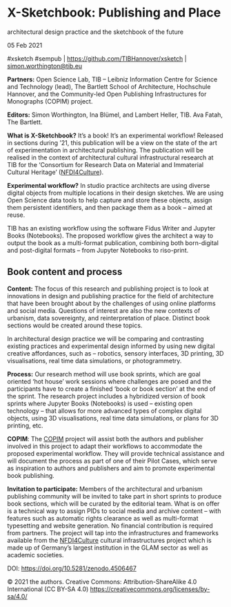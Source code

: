 # X-Sketchbook: Publishing and Place

architectural design practice and the sketchbook of the future

05 Feb 2021

\#xsketch \#sempub \| <https://github.com/TIBHannover/xsketch> \|
<simon.worthington@tib.eu>

**Partners:** Open Science Lab, TIB – Leibniz Information Centre for Science and
Technology (lead), The Bartlett School of Architecture, Hochschule Hannover, and
the Community-led Open Publishing Infrastructures for Monographs (COPIM)
project.

**Editors:** Simon Worthington, Ina Blümel, and Lambert Heller, TIB. Ava Fatah,
The Bartlett.

**What is X-Sketchbook?** It’s a book! It’s an experimental workflow! Released
in sections during ʼ21, this publication will be a view on the state of the art
of experimentation in architectural publishing. The publication will be realised
in the context of architectural cultural infrastructural research at TIB for the
‘Consortium for Research Data on Material and Immaterial Cultural Heritage’
([NFDI4Culture](https://nfdi4culture.de/)).

**Experimental workflow?** In studio practice architects are using diverse
digital objects from multiple locations in their design sketches. We are using
Open Science data tools to help capture and store these objects, assign them
persistent identifiers, and then package them as a book – aimed at reuse.

TIB has an existing workflow using the software Fidus Writer and Jupyter Books
(Notebooks). The proposed workflow gives the architect a way to output the book
as a multi-format publication, combining both born-digital and post-digital
formats – from Jupyter Notebooks to riso-print.

## Book content and process

**Content:** The focus of this research and publishing project is to look at
innovations in design and publishing practice for the field of architecture that
have been brought about by the challenges of using online platforms and social
media. Questions of interest are also the new contexts of urbanism, data
sovereignty, and reinterpretation of place. Distinct book sections would be
created around these topics.

In architectural design practice we will be comparing and contrasting existing
practices and experimental design informed by using new digital creative
affordances, such as – robotics, sensory interfaces, 3D printing, 3D
visualisations, real time data simulations, or photogrammetry.

**Process:** Our research method will use book sprints, which are goal oriented
‘hot house’ work sessions where challenges are posed and the participants have
to create a finished ‘book or book section’ at the end of the sprint. The
research project includes a hybridized version of book sprints where Jupyter
Books (Notebooks) is used – existing open technology – that allows for more
advanced types of complex digital objects, using 3D visualisations, real time
data simulations, or plans for 3D printing, etc.

**COPIM**: The [COPIM](https://www.copim.ac.uk/) project will assist both the
authors and publisher involved in this project to adapt their workflows to
accommodate the proposed experimental workflow. They will provide technical
assistance and will document the process as part of one of their Pilot Cases,
which serve as inspiration to authors and publishers and aim to promote
experimental book publishing.

**Invitation to participate:** Members of the architectural and urbanism
publishing community will be invited to take part in short sprints to produce
book sections, which will be curated by the editorial team. What is on offer is
a technical way to assign PIDs to social media and archive content – with
features such as automatic rights clearance as well as multi-format typesetting
and website generation. No financial contribution is required from partners. The
project will tap into the infrastructures and frameworks available from the
[NFDI4Culture](https://nfdi4culture.de/) cultural infrastructures project which
is made up of Germany’s largest institution in the GLAM sector as well as
academic societies.

DOI: <https://doi.org/10.5281/zenodo.4506467>

© 2021 the authors. Creative Commons: Attribution-ShareAlike 4.0 International
(CC BY-SA 4.0) <https://creativecommons.org/licenses/by-sa/4.0/>
